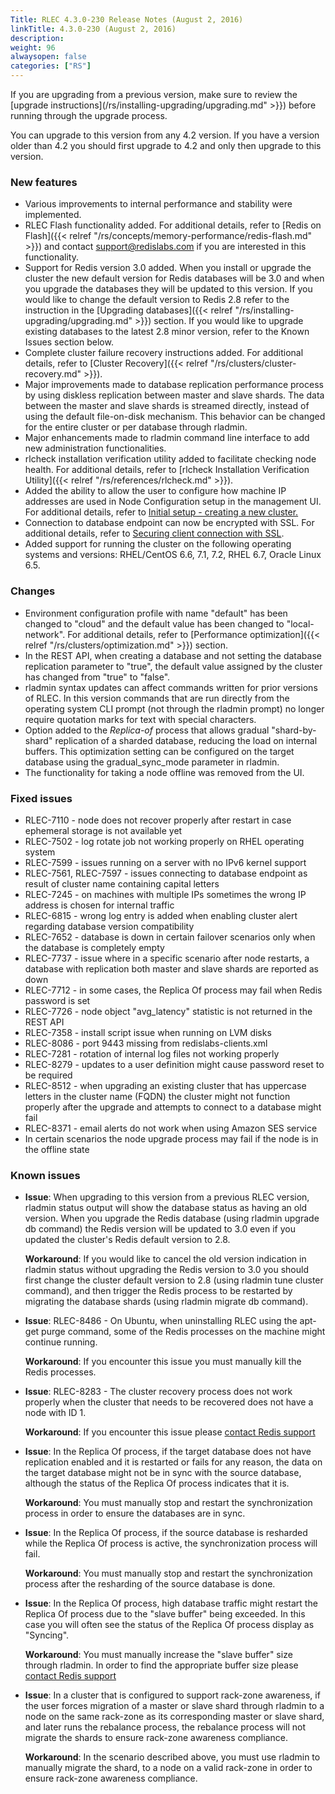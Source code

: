 ```yaml
---
Title: RLEC 4.3.0-230 Release Notes (August 2, 2016)
linkTitle: 4.3.0-230 (August 2, 2016)
description:
weight: 96
alwaysopen: false
categories: ["RS"]
---
```

If you are upgrading from a previous version, make sure to review the
[upgrade
instructions](/rs/installing-upgrading/upgrading.md" >}})
before running through the upgrade process.

You can upgrade to this version from any 4.2 version. If you have a
version older than 4.2 you should first upgrade to 4.2 and only then
upgrade to this version.

### New features

- Various improvements to internal performance and stability were
    implemented.
- RLEC Flash functionality added. For additional details, refer to
    [Redis on Flash]({{< relref "/rs/concepts/memory-performance/redis-flash.md" >}})
    and contact <support@redislabs.com> if you are interested in this
    functionality.
- Support for Redis version 3.0 added. When you install or upgrade the
    cluster the new default version for Redis databases will be 3.0 and
    when you upgrade the databases they will be updated to this version.
    If you would like to change the default version to Redis 2.8 refer
    to the instruction in the [Upgrading
    databases]({{< relref "/rs/installing-upgrading/upgrading.md" >}})
    section. If you would like to upgrade existing databases to the
    latest 2.8 minor version, refer to the Known Issues section below.
- Complete cluster failure recovery instructions added. For additional
    details, refer to [Cluster
    Recovery]({{< relref "/rs/clusters/cluster-recovery.md" >}}).
- Major improvements made to database replication performance process
    by using diskless replication between master and slave shards. The
    data between the master and slave shards is streamed directly,
    instead of using the default file-on-disk mechanism. This behavior
    can be changed for the entire cluster or per database through
    rladmin.
- Major enhancements made to rladmin command line interface to add new
    administration functionalities.
- rlcheck installation verification utility added to facilitate
    checking node health. For additional details, refer to [rlcheck
    Installation Verification
    Utility]({{< relref "/rs/references/rlcheck.md" >}}).
- Added the ability to allow the user to configure how machine IP
    addresses are used in Node Configuration setup in the management UI.
    For additional details, refer to [Initial setup - creating a new
    cluster.](https://docs.redis.com/latest/rs/clusters/new-cluster-setup/)
- Connection to database endpoint can now be encrypted with SSL. For
    additional details, refer to [Securing client connection with
    SSL](https://docs.redis.com/latest/rs/security/tls-ssl).
- Added support for running the cluster on the following operating
    systems and versions: RHEL/CentOS 6.6, 7.1, 7.2, RHEL 6.7, Oracle
    Linux 6.5.

### Changes

- Environment configuration profile with name "default" has been
    changed to "cloud" and the default value has been changed to
    "local-network". For additional details, refer to [Performance
    optimization]({{< relref "/rs/clusters/optimization.md" >}})
    section.
- In the REST API, when creating a database and not setting the
    database replication parameter to "true", the default value assigned
    by the cluster has changed from "true" to "false".
- rladmin syntax updates can affect commands written for prior
    versions of RLEC. In this version commands that are run directly
    from the operating system CLI prompt (not through the rladmin
    prompt) no longer require quotation marks for text with special
    characters.
- Option added to the *Replica-of* process that allows gradual
    "shard-by- shard" replication of a sharded database, reducing the
    load on internal buffers. This optimization setting can be
    configured on the target database using the gradual_sync_mode
    parameter in rladmin.
- The functionality for taking a node offline was removed from the UI.

### Fixed issues

- RLEC-7110 - node does not recover properly after restart in case
    ephemeral storage is not available yet
- RLEC-7502 - log rotate job not working properly on RHEL operating
    system
- RLEC-7599 - issues running on a server with no IPv6 kernel support
- RLEC-7561, RLEC-7597 - issues connecting to database endpoint as
    result of cluster name containing capital letters
- RLEC-7245 - on machines with multiple IPs sometimes the wrong IP
    address is chosen for internal traffic
- RLEC-6815 - wrong log entry is added when enabling cluster alert
    regarding database version compatibility
- RLEC-7652 - database is down in certain failover scenarios only
    when the database is completely empty
- RLEC-7737 - issue where in a specific scenario after node restarts,
    a database with replication both master and slave shards are
    reported as down
- RLEC-7712 - in some cases, the Replica Of process may fail when
    Redis password is set
- RLEC-7726 - node object "avg_latency" statistic is not returned in
    the REST API
- RLEC-7358 - install script issue when running on LVM disks
- RLEC-8086 - port 9443 missing from redislabs-clients.xml
- RLEC-7281 - rotation of internal log files not working properly
- RLEC-8279 - updates to a user definition might cause password reset
    to be required
- RLEC-8512 - when upgrading an existing cluster that has uppercase
    letters in the cluster name (FQDN) the cluster might not function
    properly after the upgrade and attempts to connect to a database
    might fail
- RLEC-8371 - email alerts do not work when using Amazon SES service
- In certain scenarios the node upgrade process may fail if the node
    is in the offline state

### Known issues

- **Issue**: When upgrading to this version from a previous RLEC
    version, rladmin status output will show the database status as
    having an old version. When you upgrade the Redis database (using
    rladmin upgrade db command) the Redis version will be updated to 3.0
    even if you updated the cluster's Redis default version to
    2.8.
    
    **Workaround**: If you would like to cancel the old version
    indication in rladmin status without upgrading the Redis version to
    3.0 you should first change the cluster default version to 2.8
    (using rladmin tune cluster command), and then trigger the Redis
    process to be restarted by migrating the database shards (using
    rladmin migrate db command).

- **Issue**: RLEC-8486 - On Ubuntu, when uninstalling RLEC using the
    apt-get purge command, some of the Redis processes on the machine
    might continue running.
    
    **Workaround**: If you encounter this issue
    you must manually kill the Redis processes.

- **Issue**: RLEC-8283 - The cluster recovery process does not work
    properly when the cluster that needs to be recovered does not have a
    node with ID 1.
    
    **Workaround**: If you encounter this issue please
    [contact Redis support](https://redislabs.com/company/support/)

- **Issue**: In the Replica Of process, if the target database does
    not have replication enabled and it is restarted or fails for any
    reason, the data on the target database might not be in sync with
    the source database, although the status of the Replica Of process
    indicates that it is.
    
    **Workaround**: You must manually stop and
    restart the synchronization process in order to ensure the databases
    are in sync.

- **Issue**: In the Replica Of process, if the source database is
    resharded while the Replica Of process is active, the
    synchronization process will fail.

    **Workaround**: You must manually
    stop and restart the synchronization process after the resharding of
    the source database is done.

- **Issue**: In the Replica Of process, high database traffic might restart the Replica Of process due to the "slave buffer" being exceeded. In this case
    you will often see the status of the Replica Of process display as
    "Syncing".
    
    **Workaround**: You must manually increase the "slave
    buffer" size through rladmin. In order to find the appropriate
    buffer size please [contact Redis support](https://redislabs.com/company/support/)

- **Issue**: In a cluster that is configured to support rack-zone
    awareness, if the user forces migration of a master or slave shard
    through rladmin to a node on the same rack-zone as its corresponding
    master or slave shard, and later runs the rebalance process, the
    rebalance process will not migrate the shards to ensure rack-zone
    awareness compliance.
    
    **Workaround**: In the scenario described
    above, you must use rladmin to manually migrate the shard, to a node
    on a valid rack-zone in order to ensure rack-zone awareness
    compliance.
